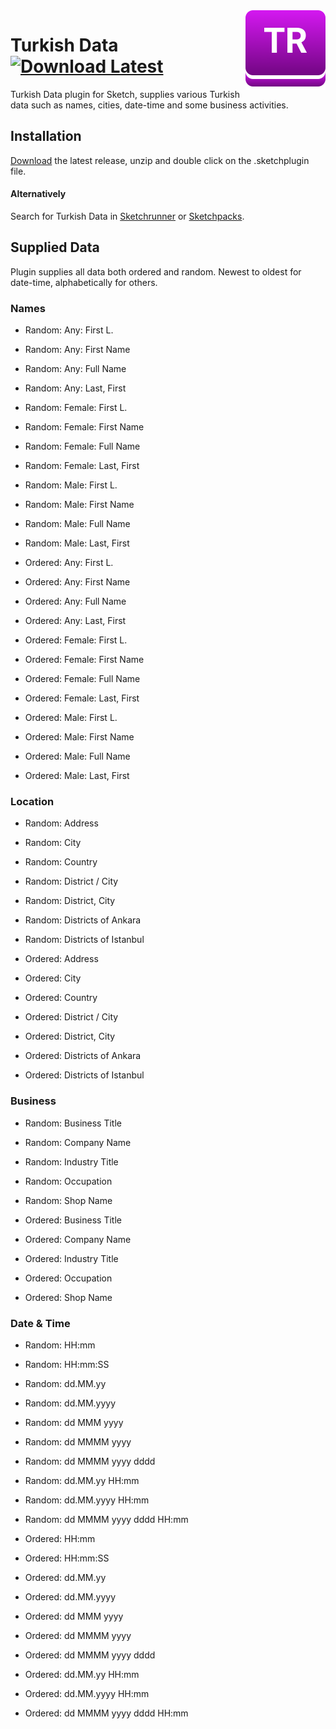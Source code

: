 <img src="https://github.com/ozgurgunes/Sketch-Turkish-Data/blob/master/assets/icon.png?raw=true" alt="Sketch Turkish Data" width="128" align="right" />

# Turkish Data  [![Download Latest][image]][link]

[image]: https://img.shields.io/github/release/ozgurgunes/Sketch-Turkish-Data.svg?label=Download
[link]: https://github.com/ozgurgunes/Sketch-Turkish-Data/releases/latest/download/turkish-data.sketchplugin.zip

Turkish Data plugin for Sketch, supplies various Turkish data such as names, cities, date-time and some business activities.

## Installation

[Download][link] the latest release, unzip and double click on the .sketchplugin file.

#### Alternatively

Search for Turkish Data in [Sketchrunner](http://sketchrunner.com/) or [Sketchpacks](https://sketchpacks.com/).

## Supplied Data

Plugin supplies all data both ordered and random. Newest to oldest for date-time, alphabetically for others.

### Names

* Random: Any: First L.
* Random: Any: First Name
* Random: Any: Full Name
* Random: Any: Last, First
* Random: Female: First L.
* Random: Female: First Name
* Random: Female: Full Name
* Random: Female: Last, First
* Random: Male: First L.
* Random: Male: First Name
* Random: Male: Full Name
* Random: Male: Last, First

* Ordered: Any: First L.
* Ordered: Any: First Name
* Ordered: Any: Full Name
* Ordered: Any: Last, First
* Ordered: Female: First L.
* Ordered: Female: First Name
* Ordered: Female: Full Name
* Ordered: Female: Last, First
* Ordered: Male: First L.
* Ordered: Male: First Name
* Ordered: Male: Full Name
* Ordered: Male: Last, First

### Location

* Random: Address
* Random: City
* Random: Country
* Random: District / City
* Random: District, City
* Random: Districts of Ankara
* Random: Districts of Istanbul

* Ordered: Address
* Ordered: City
* Ordered: Country
* Ordered: District / City
* Ordered: District, City
* Ordered: Districts of Ankara
* Ordered: Districts of Istanbul

### Business
* Random: Business Title
* Random: Company Name
* Random: Industry Title
* Random: Occupation
* Random: Shop Name

* Ordered: Business Title
* Ordered: Company Name
* Ordered: Industry Title
* Ordered: Occupation
* Ordered: Shop Name

### Date & Time

* Random: HH:mm
* Random: HH:mm:SS
* Random: dd.MM.yy
* Random: dd.MM.yyyy
* Random: dd MMM yyyy
* Random: dd MMMM yyyy
* Random: dd MMMM yyyy dddd
* Random: dd.MM.yy HH:mm
* Random: dd.MM.yyyy HH:mm
* Random: dd MMMM yyyy dddd HH:mm 

* Ordered: HH:mm
* Ordered: HH:mm:SS
* Ordered: dd.MM.yy
* Ordered: dd.MM.yyyy
* Ordered: dd MMM yyyy
* Ordered: dd MMMM yyyy
* Ordered: dd MMMM yyyy dddd
* Ordered: dd.MM.yy HH:mm
* Ordered: dd.MM.yyyy HH:mm
* Ordered: dd MMMM yyyy dddd HH:mm 
